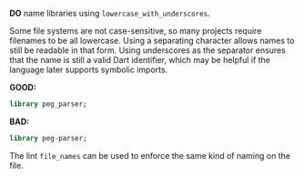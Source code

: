 **DO** name libraries using `lowercase_with_underscores`.

Some file systems are not case-sensitive, so many projects require filenames to
be all lowercase. Using a separating character allows names to still be readable
in that form. Using underscores as the separator ensures that the name is still
a valid Dart identifier, which may be helpful if the language later supports
symbolic imports.

**GOOD:**
```dart
library peg_parser;
```

**BAD:**
```dart
library peg-parser;
```

The lint `file_names` can be used to enforce the same kind of naming on the
file.


